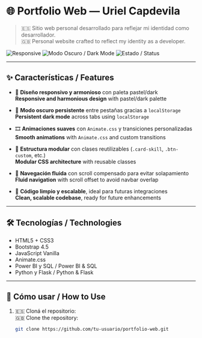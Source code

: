 # 🌐 Portfolio Web — Uriel Capdevila

> 🇪🇸 Sitio web personal desarrollado para reflejar mi identidad como desarrollador.  
> 🇬🇧 Personal website crafted to reflect my identity as a developer.

![Responsive](https://img.shields.io/badge/Responsive-Yes-4caf50?style=flat-square)
![Modo Oscuro / Dark Mode](https://img.shields.io/badge/Dark%20Mode-Persistent-8ab4f8?style=flat-square)
![Estado / Status](https://img.shields.io/badge/En%20Desarrollo-Activos%20nuevos%20proyectos-f39c12?style=flat-square)

---

## ✨ Características / Features

- 🎨 **Diseño responsivo y armonioso** con paleta pastel/dark  
  **Responsive and harmonious design** with pastel/dark palette

- 🌙 **Modo oscuro persistente** entre pestañas gracias a `localStorage`  
  **Persistent dark mode** across tabs using `localStorage`

- 🎞️ **Animaciones suaves** con `Animate.css` y transiciones personalizadas  
  **Smooth animations** with `Animate.css` and custom transitions

- 🧩 **Estructura modular** con clases reutilizables (`.card-skill`, `.btn-custom`, etc.)  
  **Modular CSS architecture** with reusable classes

- 🧭 **Navegación fluida** con scroll compensado para evitar solapamiento  
  **Fluid navigation** with scroll offset to avoid navbar overlap

- 🧠 **Código limpio y escalable**, ideal para futuras integraciones  
  **Clean, scalable codebase**, ready for future enhancements

---

## 🛠️ Tecnologías / Technologies

- HTML5 + CSS3  
- Bootstrap 4.5  
- JavaScript Vanilla  
- Animate.css  
- Power BI y SQL / Power BI & SQL  
- Python y Flask / Python & Flask

---

## 🚀 Cómo usar / How to Use

1. 🇪🇸 Cloná el repositorio:  
   🇬🇧 Clone the repository:
   ```bash
   git clone https://github.com/tu-usuario/portfolio-web.git
